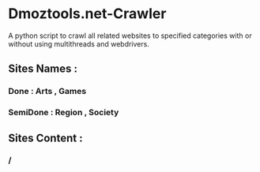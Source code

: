 # Dmoztools.net-Crawler
A python script to crawl all related websites to specified categories with or without using multithreads and webdrivers.

## Sites Names :
### Done : Arts , Games 
### SemiDone : Region , Society

## Sites Content :
### /
